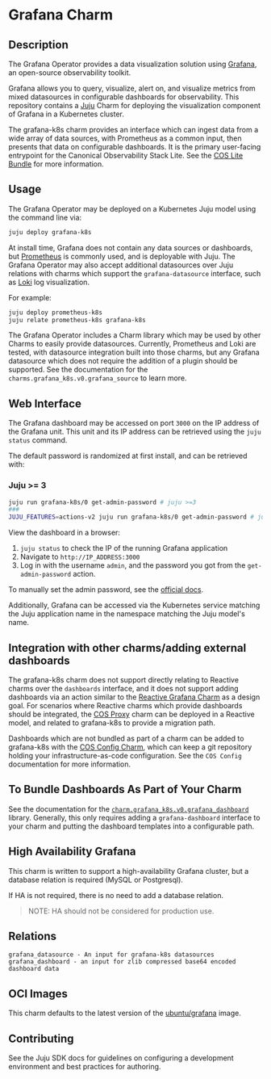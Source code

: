 # Grafana Charm

## Description

The Grafana Operator provides a data visualization solution using [Grafana](https://grafana.com/), an open-source
observability toolkit.

Grafana allows you to query, visualize, alert on, and visualize metrics from mixed datasources in configurable
dashboards for observability. This repository contains a [Juju](https://juju.is/) Charm for deploying the visualization component of Grafana in a Kubernetes cluster.

The grafana-k8s charm provides an interface which can ingest data from a wide array of data sources, with Prometheus as a common input, then presents that data on configurable dashboards. It is the primary user-facing entrypoint for the Canonical Observability Stack Lite. See the [COS Lite Bundle](https://charmhub.io/cos-lite) for more information.

## Usage

The Grafana Operator may be deployed on a Kubernetes Juju model using the command line via:
```bash
juju deploy grafana-k8s
```

At install time, Grafana does not contain any data sources or dashboards, but [Prometheus](https://charmhub.io/prometheus-k8s) is commonly used, and is deployable with Juju. The Grafana Operator may also accept additional datasources over Juju relations with charms which support the `grafana-datasource` interface, such as [Loki](https://charmhub.io/loki-k8s) log visualization.

For example:
```bash
juju deploy prometheus-k8s
juju relate prometheus-k8s grafana-k8s
```

The Grafana Operator includes a Charm library which may be used by other Charms to easily provide datasources. Currently, Prometheus and Loki are tested, with datasource integration built into those charms, but any Grafana datasource which does not require the addition of a plugin should be supported. See the documentation for the `charms.grafana_k8s.v0.grafana_source` to learn more.

## Web Interface

The Grafana dashboard may be accessed on port `3000` on the IP address of the Grafana unit.
This unit and its IP address can be retrieved using the `juju status` command.

The default password is randomized at first install, and can be retrieved with:
### Juju >= 3
```bash
juju run grafana-k8s/0 get-admin-password # juju >=3
###
JUJU_FEATURES=actions-v2 juju run grafana-k8s/0 get-admin-password # juju 2
```

View the dashboard in a browser:
1. `juju status` to check the IP of the running Grafana application
2. Navigate to `http://IP_ADDRESS:3000`
3. Log in with the username `admin`, and the password you got from the `get-admin-password` action.

To manually set the admin password, see the
[official docs](https://grafana.com/docs/grafana/latest/administration/cli/#reset-admin-password).

Additionally, Grafana can be accessed via the Kubernetes service matching the Juju application name in the namespace matching the Juju model's name.

## Integration with other charms/adding external dashboards

The grafana-k8s charm does not support directly relating to Reactive charms over the `dashboards` interface, and it does not support adding dashboards via an action similar to the [Reactive Grafana Charm](https://charmhub.io/grafana) as a design goal. For scenarios where Reactive charms which provide dashboards should be integrated, the [COS Proxy](https://charmhub.io/cos-proxy) charm can be deployed in a Reactive model, and related to grafana-k8s to provide a migration path.

Dashboards which are not bundled as part of a charm can be added to grafana-k8s with the [COS Config Charm](https://charmhub.io/cos-configuration-k8s), which can keep a git repository holding your infrastructure-as-code configuration. See the `COS Config` documentation for more information.

## To Bundle Dashboards As Part of Your Charm

See the documentation for the [`charm.grafana_k8s.v0.grafana_dashboard`](https://charmhub.io/grafana-k8s/libraries/grafana_dashboard) library. Generally, this only requires adding a `grafana-dashboard` interface to your charm and putting the dashboard templates into a configurable path.

## High Availability Grafana

This charm is written to support a high-availability Grafana cluster, but a database relation is required (MySQL or Postgresql).

If HA is not required, there is no need to add a database relation.

> NOTE: HA should not be considered for production use.

## Relations

```
grafana_datasource - An input for grafana-k8s datasources
grafana_dashboard - an input for zlib compressed base64 encoded dashboard data
```

## OCI Images

This charm defaults to the latest version of the [ubuntu/grafana](https://hub.docker.com/r/ubuntu/grafana) image.

## Contributing

See the Juju SDK docs for guidelines on configuring a development environment and best practices for authoring.
